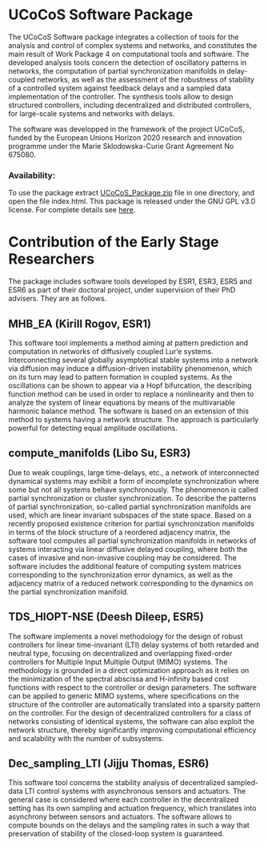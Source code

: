 # UCoCoS Software Package

The UCoCoS Software package integrates a collection of tools for the analysis and control of complex systems and networks, and constitutes the main result of Work Package 4 on computational tools and software.  The developed analysis tools concern the detection of oscillatory patterns in networks,  the computation of partial synchronization manifolds in delay-coupled networks, as well as the assessment of the robustness of stability of a controlled system against feedback delays and a sampled data implementation of the controller. The synthesis tools allow to design structured controllers, including decentralized and distributed controllers, for large-scale systems and networks with delays.

The software was developped in the framework of the project UCoCoS, funded by the European Unions Horizon 2020 research and innovation programme under the Marie Sklodowska-Curie Grant Agreement No 675080.

### Availability:

To use the package extract [UCoCoS_Package.zip](https://github.com/UCoCoSH2020/UCoCoS-Software-Package/blob/master/UCoCoS_Package.zip) file in one directory, and open the file index.html. This package is released under the GNU GPL v3.0 license. For complete details see [here](http://www.gnu.org/licenses/gpl-3.0.html).

# Contribution of the Early Stage Researchers

The package includes software tools developed by ESR1, ESR3, ESR5 and ESR6 as part of their doctoral project, under supervision of their PhD advisers. They are as follows.
 
## MHB_EA (Kirill Rogov, ESR1)
 This software tool implements a method aiming at pattern prediction and computation in networks of diffusively coupled Lur’e systems.    Interconnecting several globally asymptotical stable systems into a network via diffusion may induce a diffusion-driven instability    phenomenon, which on its turn may lead to pattern formation in coupled systems. As the  oscillations can be shown to appear via a Hopf    bifurcation,  the describing function method can be used in order to replace a nonlinearity and then to analyze the system of linear    equations by means of the multivariable harmonic balance method. The software is based on an extension of this method to systems having a network structure. The approach is particularly powerful for detecting equal amplitude oscillations.

## compute_manifolds (Libo Su, ESR3)
Due to weak couplings, large time-delays, etc., a network of interconnected dynamical systems may exhibit a form of incomplete synchronization where some but not all systems behave synchronously. The phenomenon is called partial synchronization or cluster synchronization. To describe the patterns of partial synchronization, so-called partial synchronization manifolds are used, which are linear invariant subspaces of  the state space. Based on a recently proposed existence criterion for partial synchronization manifolds in terms of the block structure of a reordered adjacency matrix,  the software tool computes all partial synchronization manifolds in networks of systems interacting via linear diffusive delayed coupling, where both the cases of invasive and non-invasive coupling may be considered.  The software  includes the additional feature of computing system matrices corresponding to the synchronization error dynamics, as well as the adjacency matrix of a reduced network corresponding to the dynamics on the partial synchronization manifold.

## TDS_HIOPT-NSE  (Deesh Dileep, ESR5)
The software implements a novel methodology  for the design of robust controllers for  linear time-invariant (LTI)  delay systems of both retarded and neutral type, focusing on decentralized and overlapping fixed-order controllers for Multiple Input Multiple Output (MIMO) systems. The methodology is grounded in a direct optimization approach as it relies on the minimization of the spectral abscissa and H-infinity based cost functions with respect to the controller or design parameters.  The software can be applied to  generic MIMO systems,  where specifications on the structure of the controller are automatically translated into a sparsity pattern on the controller.  For the design of decentralized controllers for a class of networks consisting of identical systems, the software can also exploit the network structure, thereby significantly improving computational efficiency and scalability with the number of subsystems. 

## Dec_sampling_LTI (Jijju Thomas, ESR6)
This software tool concerns the stability analysis of decentralized sampled-data LTI control systems with asynchronous sensors and actuators. The general case is considered where each controller in the decentralized setting has its own sampling and actuation frequency, which translates into asynchrony between sensors and actuators.  The software allows to compute bounds on the delays and the sampling rates in such a way that preservation of stability of the closed-loop system is guaranteed.

